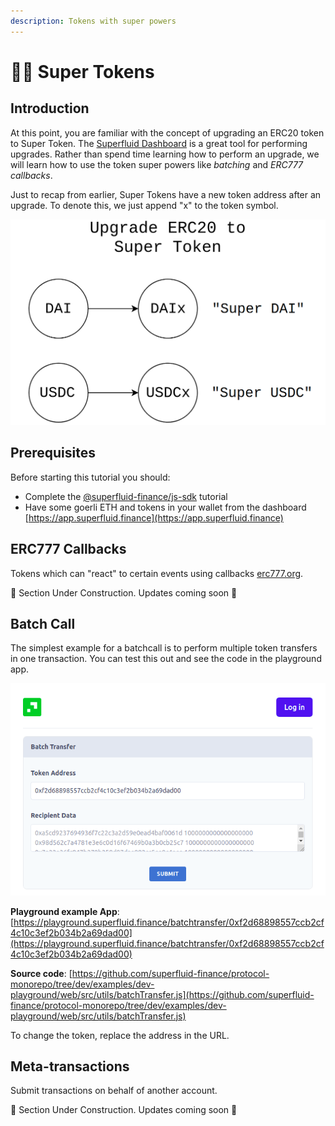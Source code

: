 ```yaml
---
description: Tokens with super powers
---
```


# 🦸‍♀️ Super Tokens

## Introduction

At this point, you are familiar with the concept of upgrading an ERC20 token to Super Token. The [Superfluid Dashboard](https://app.superfluid.finance) is a great tool for performing upgrades. Rather than spend time learning how to perform an upgrade, we will learn how to use the token super powers like _batching_ and _ERC777 callbacks_.

Just to recap from earlier, Super Tokens have a new token address after an upgrade. To denote this, we just append "x" to the token symbol.

![](../.gitbook/assets/image%20%288%29%20%281%29.png)

## Prerequisites

Before starting this tutorial you should: 

* Complete the [@superfluid-finance/js-sdk](frontend-+-nodejs.md) tutorial
* Have some goerli ETH and tokens in your wallet from the dashboard [https://app.superfluid.finance](https://app.superfluid.finance)

## ERC777 Callbacks

Tokens which can "react" to certain events using callbacks [erc777.org](https://www.erc777.org/). 

🚧 Section Under Construction. Updates coming soon 🚧

## **Batch Call** 

The simplest example for a batchcall is to perform multiple token transfers in one transaction. You can test this out and see the code in the playground app.

![Developer Playground batchcall transfer feature](../.gitbook/assets/image%20%289%29.png)

**Playground example App**: [https://playground.superfluid.finance/batchtransfer/0xf2d68898557ccb2cf4c10c3ef2b034b2a69dad00](https://playground.superfluid.finance/batchtransfer/0xf2d68898557ccb2cf4c10c3ef2b034b2a69dad00)

**Source code**: [https://github.com/superfluid-finance/protocol-monorepo/tree/dev/examples/dev-playground/web/src/utils/batchTransfer.js](https://github.com/superfluid-finance/protocol-monorepo/tree/dev/examples/dev-playground/web/src/utils/batchTransfer.js)

To change the token, replace the address in the URL.

## **Meta-transactions**

Submit transactions on behalf of another account. 

🚧 Section Under Construction. Updates coming soon 🚧 


